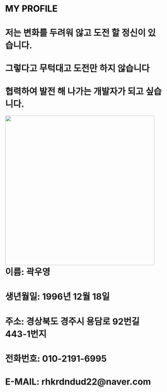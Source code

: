 

# <span style="color: black"> MY PROFILE</span>


<h1>저는 변화를 두려워 않고 도전 할 정신이 있습니다.<br>
  <br>
  그렇다고 무턱대고 도전만 하지 않습니다<br>
  <br>
협력하여 발전 해 나가는 개발자가 되고 싶습니다.</h1>
<div align="left">

<img src="https://media.vlpt.us/images/wjdfbd1121/post/ab4295fb-55d1-4fc7-b940-2b8c902f53b0/1493598844050.gif" align="left" height="480px">

</div>


<div align="left" >
<h1>이름: 곽우영 </h1>
  
<h1>생년월일: 1996년 12월 18일  </h1>

<h1>주소: 경상북도 경주시 용담로 92번길 443-1번지 </h1>
<h1>전화번호: 010-2191-6995 </h1>
<h1>E-MAIL: rhkrdndud22@naver.com </h1>
</div>
<div align="left">

</div>



